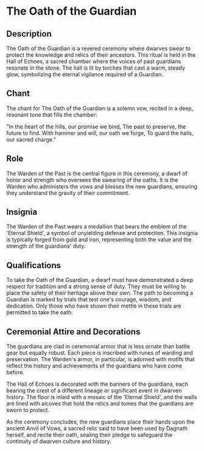 # The Oath of the Guardian

## Description
The Oath of the Guardian is a revered ceremony where dwarves swear to protect the knowledge and relics of their ancestors. This ritual is held in the Hall of Echoes, a sacred chamber where the voices of past guardians resonate in the stone. The hall is lit by torches that cast a warm, steady glow, symbolizing the eternal vigilance required of a Guardian.

## Chant
The chant for The Oath of the Guardian is a solemn vow, recited in a deep, resonant tone that fills the chamber:

"In the heart of the hills, our promise we bind,
The past to preserve, the future to find.
With hammer and will, our oath we forge,
To guard the halls, our sacred charge."


## Role
The Warden of the Past is the central figure in this ceremony, a dwarf of honor and strength who oversees the swearing of the oaths. It is the Warden who administers the vows and blesses the new guardians, ensuring they understand the gravity of their commitment.

## Insignia
The Warden of the Past wears a medallion that bears the emblem of the 'Eternal Shield', a symbol of unyielding defense and protection. This insignia is typically forged from gold and iron, representing both the value and the strength of the guardians' duty.

## Qualifications
To take the Oath of the Guardian, a dwarf must have demonstrated a deep respect for tradition and a strong sense of duty. They must be willing to place the safety of their heritage above their own. The path to becoming a Guardian is marked by trials that test one's courage, wisdom, and dedication. Only those who have shown their mettle in these trials are permitted to take the oath.

## Ceremonial Attire and Decorations
The guardians are clad in ceremonial armor that is less ornate than battle gear but equally robust. Each piece is inscribed with runes of warding and preservation. The Warden's armor, in particular, is adorned with motifs that reflect the history and achievements of the guardians who have come before.

The Hall of Echoes is decorated with the banners of the guardians, each bearing the crest of a different lineage or significant event in dwarven history. The floor is inlaid with a mosaic of the 'Eternal Shield', and the walls are lined with alcoves that hold the relics and tomes that the guardians are sworn to protect.

As the ceremony concludes, the new guardians place their hands upon the ancient Anvil of Vows, a sacred relic said to have been used by Dagnath herself, and recite their oath, sealing their pledge to safeguard the continuity of dwarven culture and history.

